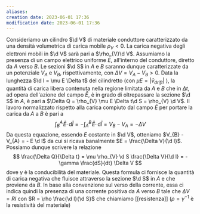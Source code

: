 ```yaml
---
aliases: 
creation date: 2023-06-01 17:36
modification date: 2023-06-01 17:36
---
```


Consideriamo un cilindro $\d V$ di materiale conduttore caratterizzato da una densità volumetrica di carica mobile $\rho_{V} < 0$. La carica negativa degli elettroni mobili in $\d V$ sarà pari a $\rho_{V}\d V$. Assumiamo la presenza di un campo elettrico uniforme $\bar{E}$, all'interno del conduttore, diretto da $A$ verso $B$. Le sezioni $\d S$ in $A$ e $B$ saranno dunque caratterizzate da un potenziale $V_{A}$ e $V_{B}$, rispettivamente, con $\Delta V = V_{A} - V_{B} > 0$. Data la lunghezza $\d l = \mu E \Delta t$ del cilindretto (con $\mu E = |\bar{v}_{drift}|$ ), la quantità di carica libera contenuta nella regione limitata da $A$ e $B$ che in $\Delta t$, ad opera dell'azione del campo $\bar{E}$, è in grado di oltrepassare la sezione $\d S$ in $A$, è pari a $\Delta Q = \rho_{V} \mu E \Delta t\d S = \rho_{V} \d V$. Il lavoro normalizzato rispetto alla carica compiuto dal campo $\bar{E}$ per portare la carica da $A$ a $B$ è pari a
$$ \int _{B}^A \!\bar{E} \cdot \, \mathrm{d}\bar{l} = -\int _{A}^B \!\bar{E} \cdot\, \mathrm{d}\bar{l} = V_{B} - V_{A} = -\Delta V  $$
Da questa equazione, essendo $E$ costante in $\d V$, otteniamo $V_{B} - V_{A} = - E \d l$ da cui si ricava banalmente $E = \frac{\Delta V}{\d l}$. Possiamo dunque scrivere la relazione
$$ \frac{\Delta Q}{\Delta t} = \mu \rho_{V} \d S \frac{\Delta V}{\d l} = -\gamma \frac{dS}{dt} \Delta V  $$
dove $\gamma$ è la conducibilità del materiale. Questa formula ci fornisce la quantità di carica negativa che fluisce attraverso la sezione $\d S$ in $A$ e che proviene da $B$. In base alla convenzione sul verso della corrente, essa ci indica quindi la presenza di una corrente positiva da $A$ verso $B$ tale che $\Delta V = RI$ con $R = \rho  \frac{\d l}{\d S}$ che chiamiamo [[resistenza]] ($\rho = \gamma^{-1}$ è la resistività del materiale)